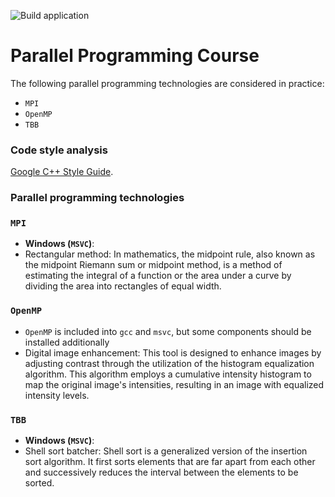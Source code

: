 ![Build application](https://github.com/allnes/pp_2021_autumn/workflows/Build%20application/badge.svg?branch=master)

# Parallel Programming Course

The following parallel programming technologies are considered in practice:
  * `MPI`
  * `OpenMP`
  * `TBB`

### Code style analysis
[Google C++ Style Guide](https://google.github.io/styleguide/cppguide.html).

### Parallel programming technologies
### `MPI`
  * **Windows (`MSVC`)**:
  * Rectangular method: In mathematics, the midpoint rule, also known as the midpoint Riemann sum or midpoint method, is a method of estimating the integral of a function or the area under a curve by dividing the area into rectangles of equal width.

### `OpenMP`
  
  * `OpenMP` is included into `gcc` and `msvc`, but some components should be installed additionally
  * Digital image enhancement: This tool is designed to enhance images by adjusting contrast through the utilization of the histogram equalization algorithm. This algorithm employs a cumulative intensity histogram to map the original image's intensities, resulting in an image with equalized intensity levels.

### `TBB`
  * **Windows (`MSVC`)**: 
  * Shell sort batcher: Shell sort is a generalized version of the insertion sort algorithm. It first sorts elements that are far apart from each other and successively reduces the interval between the elements to be sorted.
